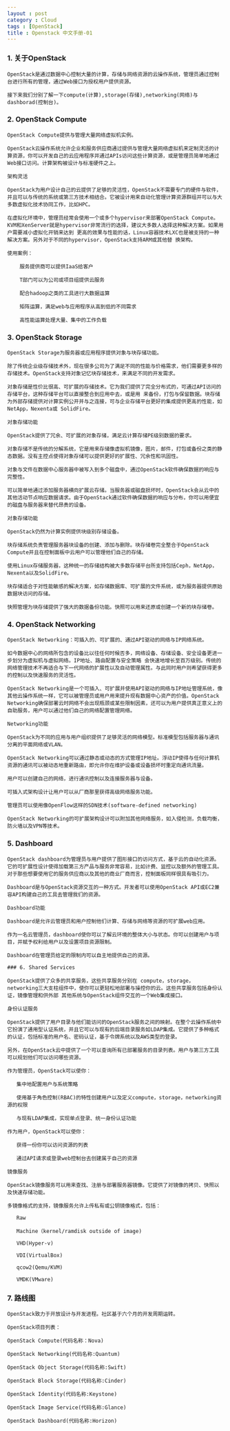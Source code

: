```yaml
---
layout : post
category : Cloud 
tags : [OpenStack]
title : Openstack 中文手册-01
---
```


### 1. 关于OpenStack

	OpenStack是通过数据中心控制大量的计算，存储与网络资源的云操作系统，管理员通过控制台进行所有的管理，通过Web接口为授权用户提供资源。

	接下来我们分别了解一下compute(计算),storage(存储),networking(网络)与dashborad(控制台)。

### 2. OpenStack Compute

	OpenStack Compute提供与管理大量网络虚拟机实例。

	OpenStack云操作系统允许企业和服务供应商通过提供与管理大量网络虚拟机来定制灵活的计算资源，你可以开发自己的云应用程序并通过APIs访问这些计算资源，或是管理员简单地通过Web接口访问。计算架构被设计与标准硬件之上。

	架构灵活

	OpenStack为用户设计自己的云提供了足够的灵活性，OpenStack不需要专门的硬件与软件，并且可以与传统的系统或第三方技术相结合。它被设计用来自动化管理计算资源群组并可以与大多数虚拟化技术协同工作，比如HPC。

	在虚拟化环境中，管理员经常会使用一个或多个hypervisor来部署OpenStack Compute。KVM和XenServer就是hypervisor非常流行的选择，建议大多数人选择这种解决方案。如果用户需要减小虚拟化开销来达到 更高的效果与性能的话，Linux容器技术LXC也是被支持的一种解决方案。另外对于不同的hypervisor，OpenStack支持ARM或其他替 换架构。

	使用案例：

		服务提供商可以提供IaaS给客户

		T部门可以为公司或项目组提供云服务
	
		配合hadoop之类的工具进行大数据运算

		矩阵运算，满足web与应用程序从高到低的不同需求

		高性能运算处理大量、集中的工作负载

### 3. OpenStack Storage

	OpenStack Storage为服务器或应用程序提供对象与块存储功能。

	除了传统企业级存储技术外，现在很多公司为了满足不同的性能与价格需求，他们需要更多样的存储技术。OpenStack支持对象记忆块存储技术，来满足不同的开发需求。

	对象存储是性价比很高、可扩展的存储技术。它为我们提供了完全分布式的，可通过API访问的存储平台，这种存储平台可以直接整合到应用中去，或是用 来备份，打包与保留数据。块存储为外部存储提供对计算实例公开并与之连接，可与企业存储平台更好的集成提供更高的性能，如NetApp，Nexenta或 SolidFire。

	对象存储功能

	OpenStack提供了冗余、可扩展的对象存储，满足云计算存储PE级别数据的要求。

	对象存储不是传统的分解系统，它是用来存储像虚拟机镜像，图片，邮件，打包或备份之类的静态数据。没有主控点使得对象存储可以提供更好的扩展性、冗余性和巩固性。

	对象与文件在数据中心服务器中被写入到多个磁盘中，通过OpenStack软件确保数据的响应与完整性。

	可以简单地通过添加服务器横向扩展云存储。当服务器或磁盘损坏时，OpenStack会从云中的其他活动节点响应数据请求。由于OpenStack通过软件确保数据的响应与分布，你可以用便宜的磁盘与服务器来替代昂贵的设备。

	对象存储功能

	OpenStack仍然为计算实例提供块级别存储设备。

	块存储系统负责管理服务器块设备的创建、添加与删除。块存储卷完全整合于OpenStack Compute并且在控制面板中云用户可以管理他们自己的存储。

	使用Linux存储服务器，这种统一的存储结构被大多数存储平台所支持包括Ceph，NetApp，Nexenta以及SolidFire。

	块存储适合于对性能敏感的解决方案，如存储数据库、可扩展的文件系统，或为服务器提供原始数据块访问的存储。

	快照管理为块存储提供了强大的数据备份功能。快照可以用来还原或创建一个新的块存储卷。

### 4. OpenStack Networking

	OpenStack Networking：可插入的、可扩展的、通过API驱动的网络与IP网络系统。

	如今数据中心的网络所包含的设备比以往任何时候否多，网络设备、存储设备、安全设备更进一步划分为虚拟机与虚拟网络。IP地址、路由配置与安全策略 会快速地增长至百万级别。传统的网络管理技术不再适合与下一代网络的扩展性以及自动管理属性。与此同时用户则希望获得更多的控制以及快速服务的灵活性。

	OpenStack Networking是一个可插入、可扩展并使用API驱动的网络与IP地址管理系统，像其他云操作系统一样，它可以被管理员或用户用来提升现有数据中心资产的价值。OpenStack Networking确保部署云时网络不会出现瓶颈或某些限制因素，还可以为用户提供真正意义上的自助服务，用户可以通过他们自己的网络配置管理网络。

	Networking功能

	OpenStack为不同的应用与用户组织提供了足够灵活的网络模型。标准模型包括服务器与通讯分离的平面网络或VLAN。

	OpenStack Networking可以通过静态或动态的方式管理IP地址。浮动IP使得与任何计算机资源的通讯可以被动态地重新路由，即允许你在维护设备或设备损坏时重定向通讯流量。

	用户可以创建自己的网络，进行通讯控制以及连接服务器与设备。

	可插入式架构设计让用户可以从厂商那里获得高级网络服务功能。

	管理员可以使用像OpenFlow这样的SDN技术(software-defined networking)

	OpenStack Networking的可扩展架构设计可以附加其他网络服务，如入侵检测，负载均衡，防火墙以及VPN等技术。

### 5. Dashboard

	OpenStack dashboard为管理员与用户提供了图形接口的访问方式，基于云的自动化资源。它的可扩展性设计使得加载第三方产品与服务非常容易，比如计费、监控以及额外的管理工具。对于那些想要使用它的服务供应商以及其他的商业厂商而言，控制面板同样很具有吸引力。

	Dashboard是与OpenStack资源交互的一种方式。开发者可以使用OpenStack API或EC2兼容API构建自己的工具去管理我们的资源。

	Dashboard功能

	Dashboard是允许云管理员和用户控制他们计算、存储与网络等资源的可扩展web应用。

	作为一名云管理员，dashboard使你可以了解云环境的整体大小与状态。你可以创建用户与项目，并赋予权利给用户以及设置项目资源限制。

	Dashboard在管理员给定的限制内可以自主地提供自己的资源。

	### 6. Shared Services

	OpenStack提供了众多的共享服务，这些共享服务分别在 compute，storage，networking三大支柱组件中，使你可以更轻松地部署与操控你的云。这些共享服务包括身份认证，镜像管理和供外部 其他系统与OpenStack组件交互的一个Web集成接口。

	身份认证服务

	OpenStack提供了用户目录与他们能访问的OpenStack服务之间的映射。在整个云操作系统中它扮演了通用型认证系统，并且它可以与现有的后端目录服务如LDAP集成。它提供了多种格式的认证，包括标准的用户名、密码认证，基于令牌系统以及AWS类型的登录。

	另外，在OpenStack云中提供了一个可以查询所有已部署服务的目录列表。用户与第三方工具可以规划他们可以访问哪些资源。

	作为管理员，OpenStack可以使你：

       集中地配置用户与系统策略

       使用基于角色控制(RBAC)的特性创建用户以及定义compute，storage，networking资源的权限

       与现有LDAP集成，实现单点登录、统一身份认证功能

	作为用户，OpenStack可以使你：

       获得一份你可以访问资源的列表

       通过API请求或登录web控制台去创建属于自己的资源

	镜像服务

	OpenStack镜像服务可以用来查找、注册与部署服务器镜像。它提供了对镜像的拷贝、快照以及快速存储功能。

	多镜像格式的支持，镜像服务允许上传私有或公钥镜像格式，包括：

       Raw

       Machine（kernel/ramdisk outside of image)

       VHD(Hyper-v)

       VDI(VirtualBox)

       qcow2(Qemu/KVM)

       VMDK(VMware)

### 7. 路线图

	OpenStack致力于开放设计与开发进程。社区基于六个月的开发周期运转。

	OpenStack项目列表：

	OpenStack Compute(代码名称：Nova)

	OpenStack Networking(代码名称:Quantum)

	OpenStack Object Storage(代码名称:Swift)

	OpenStack Block Storage(代码名称:Cinder)

	OpenStack Identity(代码名称:Keystone)

	OpenStack Image Service(代码名称:Glance)

	OpenStack Dashboard(代码名称:Horizon)